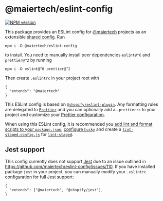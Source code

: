 # @maiertech/eslint-config

[![NPM version](https://img.shields.io/npm/v/@maiertech/eslint-config.svg)](https://www.npmjs.com/package/@maiertech/eslint-config)

This package provides an ESLint config for
[@maiertech](https://github.com/maiertech) projects as an extensible
[shared config](https://eslint.org/docs/developer-guide/shareable-configs). Run

    npm i -D @maiertech/eslint-config

to install. You need to manually install peer dependencies `eslint@^6` and
`prettier@^2` by running

    npm i -D eslint@^6 prettier@^2

Then create `.eslintrc` in your project root with

    {
      "extends": "@maiertech"
    }

This ESLint config is based on
[`@shopify/eslint-plugin`](https://github.com/Shopify/web-foundation/tree/master/packages/eslint-plugin).
Any formatting rules are delegated to [`Prettier`](https://prettier.io/) and you
can optionally add a `.prettierrc` to your project and customize your
[Prettier configuration](https://prettier.io/docs/en/configuration.html).

When using this ESLint config, it is recommended you
[add lint and format scripts to your `package.json`](https://github.com/maiertech/eslint-config/blob/master/package.json#L26-L32),
[configure `husky`](https://github.com/maiertech/eslint-config/blob/master/package.json#L26-L32)
and create a
[`lint-staged.config.js`](https://github.com/maiertech/eslint-config/blob/master/lint-staged.config.js)
for [`lint-staged`](https://github.com/okonet/lint-staged).

## Jest support

This config currently does not support [Jest](https://jestjs.io/) due to an
issue outlined in https://github.com/maiertech/eslint-config/issues/110. If you
have installed package `jest` in your project, you can manually modify your
`.eslintrc` configuration for full Jest support:

    {
      "extends": ["@maiertech", "@shopify/jest"],
    }
